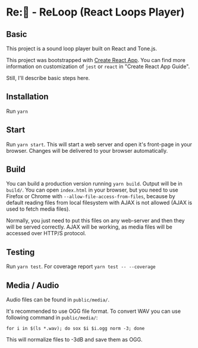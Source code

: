 # Re:🔄 - ReLoop (React Loops Player)

## Basic

This project is a sound loop player built on React and Tone.js.

This project was bootstrapped with [Create React App](https://github.com/facebookincubator/create-react-app). You can find more information on customization of `jest` or `react` in "Create React App Guide".

Still, I'll describe basic steps here.

## Installation

Run `yarn`

## Start

Run `yarn start`. This will start a web server and open it's front-page in your browser. Changes will be delivered to your browser automatically.

## Build

You can build a production version running `yarn build`. Output will be in `build/`. You can open `index.html` in your browser, but you need to use Firefox or Chrome with `--allow-file-access-from-files`, because by default reading files from local filesystem with AJAX is not allowed (AJAX is used to fetch media files).

Normally, you just need to put this files on any web-server and then they will be served correctly. AJAX will be working, as media files will be accessed over HTTP/S protocol.

## Testing

Run `yarn test`. For coverage report `yarn test -- --coverage`

## Media / Audio

Audio files can be found in `public/media/`.

It's recommended to use OGG file format. To convert WAV you can use following command in `public/media/`:

`for i in $(ls *.wav); do sox $i $i.ogg norm -3; done`

This will normalize files to -3dB and save them as OGG.
